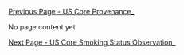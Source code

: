 [Previous Page - US Core Provenance_](USCoreProvenance_.html)

No page content yet

[Next Page - US Core Smoking Status Observation_](USCoreSmokingStatusObservation_.html)